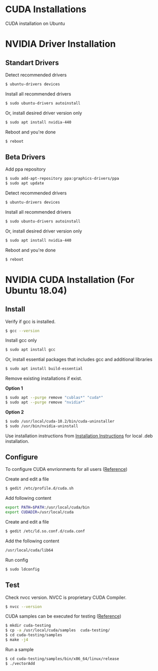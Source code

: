 # CUDA Installations
CUDA installation on Ubuntu


# NVIDIA Driver Installation

## Standart Drivers

Detect recommended drivers
```sh
$ ubuntu-drivers devices
```

Install all recommended drivers

```sh
$ sudo ubuntu-drivers autoinstall
```

Or, install desired driver version only

```sh
$ sudo apt install nvidia-440
```

Reboot and you're done
```sh
$ reboot
```

## Beta Drivers

Add ppa repository

```sh
$ sudo add-apt-repository ppa:graphics-drivers/ppa
$ sudo apt update
```

Detect recommended drivers 
```sh
$ ubuntu-drivers devices
```

Install all recommended drivers
```sh
$ sudo ubuntu-drivers autoinstall
```

Or, install desired driver version only
```sh
$ sudo apt install nvidia-440
```

Reboot and you're done
```sh
$ reboot
```

# NVIDIA CUDA Installation (For Ubuntu 18.04)

## Install
Verify if gcc is installed.
```sh
$ gcc --version
```
Install gcc only
```sh
$ sudo apt install gcc
```

Or, install essential packages that includes gcc and additional libraries
```sh
$ sudo apt install build-essential
```

Remove existing installations if exist.

**Option 1**

```sh
$ sudo apt --purge remove "cublas*" "cuda*"
$ sudo apt --purge remove "nvidia*"
```
**Option 2**

```sh
$ sudo /usr/local/cuda-10.2/bin/cuda-uninstaller
$ sudo /usr/bin/nvidia-uninstall
```

Use installation instructions from [Installation Instructions](https://developer.nvidia.com/cuda-downloads?target_os=Linux&target_arch=x86_64&target_distro=Ubuntu&target_version=1804&target_type=deblocal) for local .deb installation.


## Configure 

To configure CUDA envrionments for all users ([Reference](https://www.pugetsystems.com/labs/hpc/How-to-install-CUDA-9-2-on-Ubuntu-18-04-1184))

Create and edit a file 
```sh
$ gedit /etc/profile.d/cuda.sh
```

Add following content 
```sh
export PATH=$PATH:/usr/local/cuda/bin
export CUDADIR=/usr/local/cuda
```

Create and edit a file 
```sh
$ gedit /etc/ld.so.conf.d/cuda.conf
```

Add the following content
```sh
/usr/local/cuda/lib64
```

Run config
```sh
$ sudo ldconfig
```

## Test

Check nvcc version. NVCC is proprietary CUDA Compiler.

```sh
$ nvcc --version
```

CUDA samples can be executed for testing ([Reference](https://www.pugetsystems.com/labs/hpc/How-to-install-CUDA-9-2-on-Ubuntu-18-04-1184))

```sh
$ mkdir cuda-testing
$ cp -a /usr/local/cuda/samples  cuda-testing/
$ cd cuda-testing/samples
$ make -j4
```

Run a sample 

```sh
$ cd cuda-testing/samples/bin/x86_64/linux/release
$ ./vectorAdd
```
